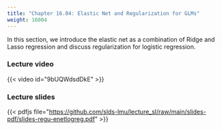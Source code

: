 ```yaml
---
title: "Chapter 16.04: Elastic Net and Regularization for GLMs"
weight: 16004
---
```

In this section, we introduce the elastic net as a combination of Ridge and Lasso regression and discuss regularization for logistic regression. 

<!--more-->

### Lecture video

{{< video id="9bUQWdsdDkE" >}}

### Lecture slides

{{< pdfjs file="https://github.com/slds-lmu/lecture_sl/raw/main/slides-pdf/slides-regu-enetlogreg.pdf" >}}
